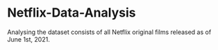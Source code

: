 # Netflix-Data-Analysis
 Analysing the dataset consists of all Netflix original films released as of June 1st, 2021.
